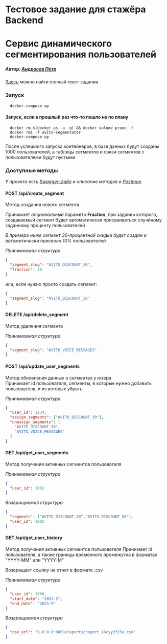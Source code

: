 # Тестовое задание для стажёра Backend
# Сервис динамического сегментирования пользователей

##### Автор: [Андросов Петр](https://t.me/nervous_void) 

[Здесь](problem.md) можно найти полный текст задания

### Запуск
```shell
  docker-compose up
```
#### Запуск, если в прошлый раз что-то пошло не по плану
```shell
  docker rm $(docker ps -a -q) && docker volume prune -f
  docker rmi -f avito-segmentator
  docker-compose up
```
После успешного запуска контейнеров, в базе данных будут созданы 1000 пользователей, а таблицы сегментов и связи сегментов с пользователями будут пустыми

### Доступные методы

*У проекта есть [Swagger-файл](docs/swagger.yaml) и описание методов в [Postman](https://red-water-385938.postman.co/workspace/Peter-Androsov-Workspace~74fa4139-afcf-49bf-8b7f-4a31ffdb000b/collection/8903220-80f256d1-e22d-476b-8312-89794e8caf97?action=share&creator=8903220)*

#### **POST** /api/create_segment
Метод создания нового сегмента

Принимает *опцианальный* параметр **Fraction**, при задании которого, создаваемый сегмент будет автоматически присваиваться случйному заданному проценту пользователей

*В примере ниже сегмент 30-процентной скидки будет создан и автоматически присвоен 10% пользователей*

*Принимаемая структура*
```json
{
  "segment_slug": "AVITO_DISCOUNT_30",
  "fraction": 10
}
```
или, если нужно просто создать сегмент:
```json
{
  "segment_slug": "AVITO_DISCOUNT_30"
}
```

#### **DELETE** /api/delete_segment
Метод удаления сегмента

*Принимаемая структура*
```json
{
  "segment_slug": "AVITO_VOICE_MESSAGES"
}
```
  
#### **POST** /api/update_user_segments
Метод обновления данных о сегментах у юзера\
Принимает id пользователя, сегменты, в которые нужно добавить пользователя, и из которых убрать

*Принимаемая структура*
```json
{
  "user_id": 1234,
  "assign_segments": ["AVITO_DISCOUNT_30"],
  "unassign_segments": [
    "AVITO_DISCOUNT_50",
    "AVITO_VOICE_MESSAGES"
  ]
}
```

#### **GET** /api/get_user_segments
Метод получения активных сегментов пользователя

*Принимаемая структура*
```json
{
  "user_id": 1002
}
```
*Возвращаемая структура*
```json
{
  "segments": ["AVITO_DISCOUNT_30","AVITO_DISCOUNT_50"],
  "user_id": 1002
}
```

#### **GET** /api/get_user_history
Метод получения активных сегментов пользователя
Принимает id пользователя, а также границы временного промежутка в форматах "YYYY-MM" или "YYYY-M"

Возвращает ссылку на отчет в формате .csv

*Принимаемая структура*
```json
{
  "user_id": 1000,
  "start_date": "2023-5",
  "end_date": "2023-9"
}
```
*Возвращаемая структура*
```json
{
  "csv_url": "0.0.0.0:8000/reports/report_k6cyy3f25a.csv"
}
```
